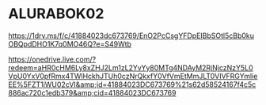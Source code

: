 # ALURABOK02
https://1drv.ms/f/c/41884023dc673769/EnO2PcCsgYFDpEIBbSOtl5cBb0kuOBQpdDHO1K7q0MO46Q?e=S49Wtb

https://onedrive.live.com/?redeem=aHR0cHM6Ly8xZHJ2Lm1zL2YvYy80MTg4NDAyM2RjNjczNzY5L0VpU0YxV0pfRmx4TWlHckhJTUh0czNrQkxfY0VfVmEtMmJLT0VIVFRGYmlieEE%5FZT1jWU02cVI&amp;id=41884023DC673769%21s62d58524167f4c5c886ac720c1edb379&amp;cid=41884023DC673769
